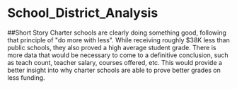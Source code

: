 # School_District_Analysis

##Short Story
Charter schools are clearly doing something good, following that principle of "do more with less". While receiving roughly $38K less than public schools, they also proved a high average student grade. There is more data that would be necessary to come to a definitive conclusion, such as teach count, teacher salary, courses offered, etc. This would provide a better insight into why charter schools are able to prove better grades on less funding.
